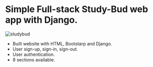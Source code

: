 # Simple Full-stack Study-Bud web app with Django.

![studybud](https://user-images.githubusercontent.com/95521509/218628635-ed557da3-ceda-4acf-8e2a-f3042a9c28f4.jpg)

- Built website with HTML, Bootstarp and Django.
- User sign-up, sign-in, sign-out.
- User authentication.
- 8 sections available.
